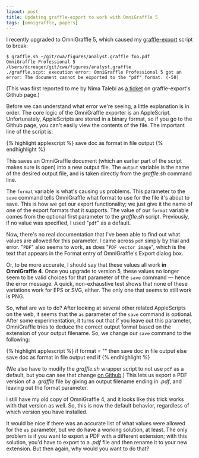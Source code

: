 ```yaml
---
layout: post
title: Updating graffle-export to work with OmniGraffle 5
tags: [omnigraffle, papers]
---
```


I recently upgraded to OmniGraffle 5, which caused my
[graffle-export](http://github.com/dcreager/graffle-export/) script to
break:

    $ graffle.sh ~/git/cwa/figures/analyst.graffle foo.pdf 
    OmniGraffle Professional 5
    /Users/dcreager/git/cwa/figures/analyst.graffle
    ./graffle.scpt: execution error: OmniGraffle Professional 5 got an error: The document cannot be exported to the "pdf" format. (-50)

(This was first reported to me by Nima Talebi as [a
ticket](http://github.com/dcreager/graffle-export/issues/issue/1) on
graffle-export's Github page.)

Before we can understand what error we're seeing, a little explanation
is in order.  The core logic of the OmniGraffle exporter is an
AppleScript.  Unfortunately, AppleScripts are stored in a binary
format, so if you go to the Github page, you can't easily view the
contents of the file.  The important line of the script is:

{% highlight applescript %}
save doc as format in file output
{% endhighlight %}

This saves an OmniGraffle document (which an earlier part of the
script makes sure is open) into a new output file.  The `output`
variable is the name of the desired output file, and is taken directly
from the _graffle.sh_ command line.

The `format` variable is what's causing us problems.  This parameter
to the `save` command tells OmniGraffle what format to use for the
file it's about to save.  This is how we get our export functionality;
we just give it the name of one of the export formats that it
supports.  The value of our `format` variable comes from the optional
first parameter to the _graffle.sh_ script.  Previously, if no value
was specified, I used "`pdf`" as a default.

Now, there's no real documentation that I've been able to find out
what values are allowed for this parameter.  I came across `pdf`
simply by trial and error.  "`PDF`" also seems to work, as does "`PDF
vector image`", which is the text that appears in the Format entry of
OmniGraffle's Export dialog box.

Or, to be more accurate, I should say that these values all work **in
OmniGraffle 4**.  Once you upgrade to version 5, these values no
longer seem to be valid choices for that parameter of the `save`
command — hence the error message.  A quick, non-exhaustive test shows
that none of these variations work for EPS or SVG, either.  The only
one that seems to still work is PNG.

So, what are we to do?  After looking at several other related
AppleScripts on the web, it seems that the `as` parameter of the
`save` command is optional.  After some experimentation, it turns out
that if you leave out this parameter, OmniGraffle tries to deduce the
correct output format based on the extension of your output filename.
So, we change our `save` command to the following:

{% highlight applescript %}
if format = "" then
  save doc in file output
else
  save doc as format in file output
end if
{% endhighlight %}

(We also have to modify the _graffle.sh_ wrapper script to not use
`pdf` as a default, but you can see that change [on
Github](http://github.com/dcreager/graffle-export/commit/b605b461a29b73ab4c21bd42b48549bd8bad8fcc).)
This lets us export a PDF version of a _.graffle_ file by giving an
output filename ending in _.pdf_, and leaving out the format
parameter.

I still have my old copy of OmniGraffle 4, and it looks like this
trick works with that version as well.  So, this is now the default
behavior, regardless of which version you have installed.

It would be nice if there was an accurate list of what values were
allowed for the `as` parameter, but we do have a working solution, at
least.  The only problem is if you want to export a PDF with a
different extension; with this solution, you'd have to export to a
_.pdf_ file and then rename it to your new extension.  But then again,
why would you want to do that?
